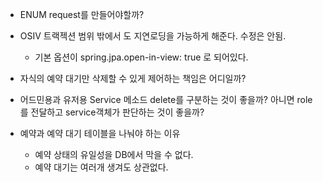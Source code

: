 - ENUM request를 만들어야할까?
- OSIV 트랙젝션 범위 밖에서 도 지연로딩을 가능하게 해준다. 수정은 안됨.
	- 기본 옵션이 spring.jpa.open-in-view: true 로 되어있다.
- 자식의 예약 대기만 삭제할 수 있게 제어하는 책임은 어디일까?
- 어드민용과 유저용 Service 메소드 delete를 구분하는 것이 좋을까? 아니면 role를 전달하고 service객체가 판단하는 것이 좋을까?

- 예약과 예약 대기 테이블을 나눠야 하는 이유
	- 예약 상태의 유일성을 DB에서 막을 수 없다.
	- 예약 대기는 여러개 생겨도 상관없다.